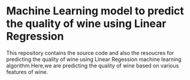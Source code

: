 # Machine Learning model to predict the quality of wine using Linear Regression
This repository contains the source code and also the resoucres for predicting the quality of wine using Linear Regession machine learning algorithm.Here,we are predicting the quality of wine based on various features of wine.

